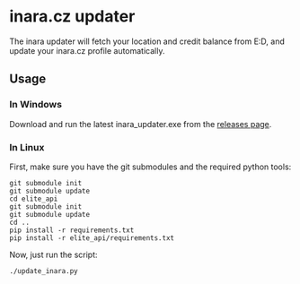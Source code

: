 # inara.cz updater

The inara updater will fetch your location and credit balance from E:D,
and update your inara.cz profile automatically.

## Usage

### In Windows

Download and run the latest inara_updater.exe from the [releases page](https://github.com/annabunches/inara_updater/releases/latest).


### In Linux

First, make sure you have the git submodules and the required python tools:

    git submodule init
    git submodule update
    cd elite_api
    git submodule init
    git submodule update
    cd ..
    pip install -r requirements.txt
    pip install -r elite_api/requirements.txt

Now, just run the script:

    ./update_inara.py

